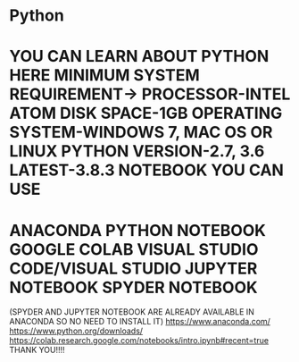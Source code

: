 # Python
YOU CAN LEARN ABOUT PYTHON HERE
MINIMUM SYSTEM REQUIREMENT->
PROCESSOR-INTEL ATOM
DISK SPACE-1GB
OPERATING SYSTEM-WINDOWS 7, MAC OS OR LINUX
PYTHON VERSION-2.7, 3.6
LATEST-3.8.3
NOTEBOOK YOU CAN USE
========================
ANACONDA
PYTHON NOTEBOOK
GOOGLE COLAB
VISUAL STUDIO CODE/VISUAL STUDIO
JUPYTER NOTEBOOK
SPYDER NOTEBOOK
=========================
(SPYDER AND JUPYTER NOTEBOOK ARE ALREADY AVAILABLE IN ANACONDA SO NO NEED TO INSTALL IT)
https://www.anaconda.com/
https://www.python.org/downloads/
https://colab.research.google.com/notebooks/intro.ipynb#recent=true
THANK YOU!!!!
